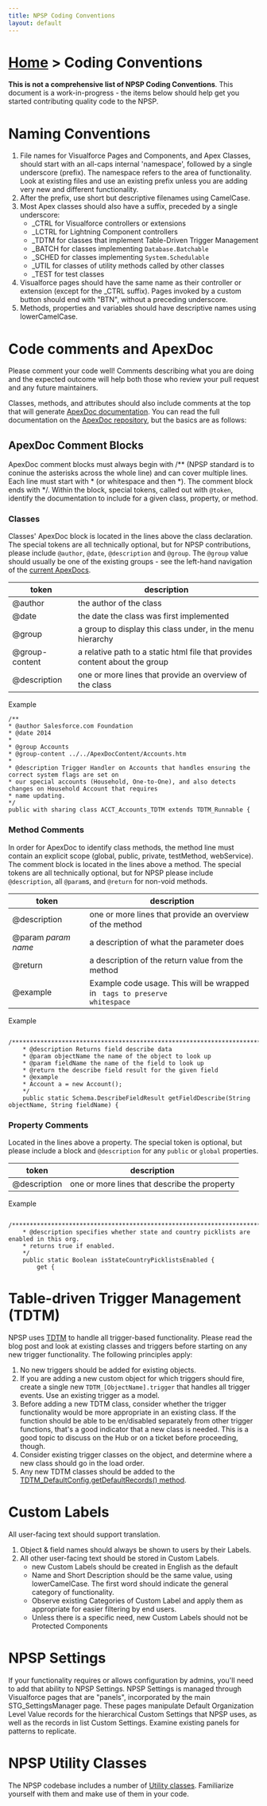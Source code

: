 ```yaml
---
title: NPSP Coding Conventions
layout: default
---
```

# [Home](http://developer.salesforcefoundation.org/Cumulus/Contributor/) > Coding Conventions 

**This is not a comprehensive list of NPSP Coding Conventions**. This document is a work-in-progress - the items below should help get you started contributing quality code to the NPSP.

# Naming Conventions 

1. File names for Visualforce Pages and Components, and Apex Classes, should start with an all-caps internal 'namespace', followed by a single underscore (prefix). The namespace refers to the area of functionality. Look at existing files and use an existing prefix unless you are adding very new and different functionality.
2. After the prefix, use short but descriptive filenames using CamelCase.
3. Most Apex classes should also have a suffix, preceded by a single underscore:
	- _CTRL for Visualforce controllers or extensions
	- _LCTRL for Lightning Component controllers
	- _TDTM for classes that implement Table-Driven Trigger Management 
	- _BATCH for classes implementing ```Database.Batchable```
	- _SCHED for classes implementing ```System.Schedulable```
	- _UTIL for classes of utility methods called by other classes
	- _TEST for test classes
4. Visualforce pages should have the same name as their controller or extension (except for the _CTRL suffix). Pages invoked by a custom button should end with "BTN", without a preceding underscore.
5. Methods, properties and variables should have descriptive names using lowerCamelCase.

# Code comments and ApexDoc

Please comment your code well! Comments describing what you are doing and the expected outcome will help both those who review your pull request and any future maintainers. 

Classes, methods, and attributes should also include comments at the top that will generate [ApexDoc documentation](http://developer.salesforcefoundation.org/Cumulus/ApexDocumentation/). You can read the full documentation on the [ApexDoc repository](https://github.com/SalesforceFoundation/ApexDoc), but the basics are as follows:

## ApexDoc Comment Blocks
ApexDoc comment blocks must always begin with /** (NPSP standard is to coninue the asterisks across the whole line) and can cover multiple lines. Each line must start with * (or whitespace and then *). The comment block ends with */.  Within the block, special tokens, called out with ```@token```, identify the documentation to include for a given class, property, or method. 

### Classes
Classes' ApexDoc block is located in the lines above the class declaration.  The special tokens are all technically optional, but for NPSP contributions, please include ```@author```, ```@date```,  ```@description``` and ```@group```. The ```@group``` value should usually be one of the existing groups - see the left-hand navigation of the [current ApexDocs](http://developer.salesforce.org/Cumulus/ApexDocumentation/). 

| token | description |
|-------|-------------|
| @author | the author of the class |
| @date | the date the class was first implemented |
| @group | a group to display this class under, in the menu hierarchy|
| @group-content | a relative path to a static html file that provides content about the group|
| @description | one or more lines that provide an overview of the class|

Example
```
/**
* @author Salesforce.com Foundation
* @date 2014
*
* @group Accounts
* @group-content ../../ApexDocContent/Accounts.htm
*
* @description Trigger Handler on Accounts that handles ensuring the correct system flags are set on
* our special accounts (Household, One-to-One), and also detects changes on Household Account that requires
* name updating.
*/
public with sharing class ACCT_Accounts_TDTM extends TDTM_Runnable {
```

### Method Comments
In order for ApexDoc to identify class methods, the method line must contain an explicit scope (global, public, private, testMethod, webService).  The comment block is located in the lines above a method.  The special tokens are all technically optional, but for NPSP please include ```@description```, all ```@param```s, and ```@return``` for non-void methods.

| token | description |
|-------|-------------|
| @description | one or more lines that provide an overview of the method|
| @param *param name* | a description of what the parameter does|
| @return | a description of the return value from the method|
| @example | Example code usage. This will be wrapped in <code> tags to preserve whitespace|
Example
```
    /*******************************************************************************************************
    * @description Returns field describe data
    * @param objectName the name of the object to look up
    * @param fieldName the name of the field to look up
    * @return the describe field result for the given field
    * @example
    * Account a = new Account();
    */
    public static Schema.DescribeFieldResult getFieldDescribe(String objectName, String fieldName) {
``` 

### Property Comments
Located in the lines above a property.  The special token is optional, but please include a block and ```@description``` for any ```public``` or ```global``` properties.

| token | description |
|-------|-------------|
| @description | one or more lines that describe the property|

Example
```
    /*******************************************************************************************************
    * @description specifies whether state and country picklists are enabled in this org.
    * returns true if enabled.
    */
    public static Boolean isStateCountryPicklistsEnabled {
        get {
```

# Table-driven Trigger Management (TDTM)

NPSP uses [TDTM](http://developer.salesforcefoundation.org/index.html#blog/post/2014/11/24/table-driven-trigger-management.html) to handle all trigger-based functionality. Please read the blog post and look at existing classes and triggers before starting on any new trigger functionality. The following principles apply:

1. No new triggers should be added for existing objects. 
2. If you are adding a new custom object for which triggers should fire, create a single new ```TDTM_[ObjectName].trigger``` that handles all trigger events. Use an existing trigger as a model.
3. Before adding a new TDTM class, consider whether the trigger functionality would be more appropriate in an existing class. If the function should be able to be en/disabled separately from other trigger functions, that's a good indicator that a new class is needed. This is a good topic to discuss on the Hub or on a ticket before proceeding, though.
4. Consider existing trigger classes on the object, and determine where a new class should go in the load order.
5. Any new TDTM classes should be added to the [TDTM_DefaultConfig.getDefaultRecords() method](http://developer.salesforce.org/Cumulus/ApexDocumentation/TDTM_DefaultConfig.html#getDefaultRecords). 

# Custom Labels

All user-facing text should support translation.
1. Object & field names should always be shown to users by their Labels.
2. All other user-facing text should be stored in Custom Labels.
	- new Custom Labels should be created in English as the default
	- Name and Short Description should be the same value, using lowerCamelCase. The first word should indicate the general category of functionality. 
	- Observe existing Categories of Custom Label and apply them as appropriate for easier filtering by end users.
	- Unless there is a specific need, new Custom Labels should not be Protected Components

# NPSP Settings

If your functionality requires or allows configuration by admins, you'll need to add that ability to NPSP Settings. NPSP Settings is managed through Visualforce pages that are "panels", incorporated by the main STG_SettingsManager page. These pages manipulate Default Organization Level Value records for the hierarchical Custom Settings that NPSP uses, as well as the records in list Custom Settings. Examine existing panels for patterns to replicate. 

# NPSP Utility Classes

The NPSP codebase includes a number of [Utility classes](http://developer.salesforce.org/Cumulus/ApexDocumentation/Utilities.html). Familiarize yourself with them and make use of them in your code.  